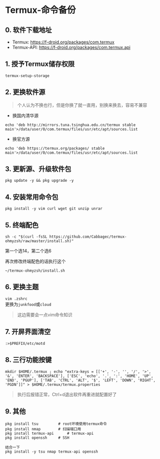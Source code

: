 # Termux-命令备份

## 0. 软件下载地址

- Termux: https://f-droid.org/packages/com.termux
- Termux-API: https://f-droid.org/packages/com.termux.api

## 1. 授予Termux储存权限      

 `termux-setup-storage`

## 2. 更换软件源

> 个人认为不换也行，但是你换了就一直用，别换来换去，容易不兼容

- 换国内清华源

```shell
echo 'deb http://mirrors.tuna.tsinghua.edu.cn/termux stable main'>/data/user/0/com.termux/files/usr/etc/apt/sources.list
```

- 换官方源

```shell 
echo 'deb https://termux.org/packages/ stable main'>/data/user/0/com.termux/files/usr/etc/apt/sources.list
```

## 3. 更新源、升级软件包

`pkg update -y && pkg upgrade -y`

## 4. 安装常用命令包

`pkg install -y vim curl wget git unzip unrar`

## 5. 终端配色

`sh -c "$(curl -fsSL https://github.com/Cabbagec/termux-ohmyzsh/raw/master/install.sh)"`   

第一个选14，第二个选6   

再次修改终端配色的话执行这个

`~/termux-ohmyzsh/install.sh`

## 6. 更换主题

`vim .zshrc`   
更换为`junkfood`或`cloud`

> 这边需要会一点vim命令知识

## 7. 开屏界面清空

`:>$PREFIX/etc/motd`

## 8. 三行功能按键

```shell
mkdir $HOME/.termux ; echo "extra-keys = [['+', '-', '', '/', '>', '&', 'ENTER', 'BACKSPACE'], ['ESC', 'echo', '.', ':', 'HOME', 'UP', 'END', 'PGUP'], ['TAB', 'CTRL', 'ALT', '$', 'LEFT', 'DOWN', 'RIGHT', 'PGDN']]" > $HOME/.termux/termux.properties
```

> 执行后报错正常，Ctrl+d退出软件再重进就配置好了

## 9. 其他

```shell
pkg install tsu			# root环境使用termux命令
pkg install nmap		# 扫描端口用
pkg install termux-api 		# termux-api
pkg install openssh		# SSH	

结合一下
pkg install -y tsu nmap termux-api openssh
```



